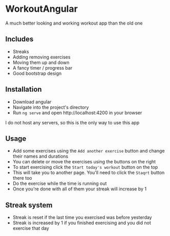 # WorkoutAngular
A much better looking and working workout app than the old one

## Includes
* Streaks
* Adding removing exercises
* Moving them up and down
* A fancy timer / progress bar
* Good bootstrap design

## Installation
* Download angular
* Navigate into the project's directory
* Run `ng serve` and open http://localhost:4200 in your browser

I do not host any servers, so this is the only way to use this app

## Usage
* Add some exercises using the `Add another exercise` button and change their names and durations
* You can delete or move the exercises using the buttons on the right
* To start exercising click the `Start today's workout` button on the top
* This will take you to another page. You'll need to click the `Staqrt` button there too
* Do the exercise while the time is running out
* Once you're done with all of them your streak will increase by 1

## Streak system
* Streak is reset if the last time you exercised was before yesterday
* Streak is increased by 1 if you finished exercising and you did not exercise that day
